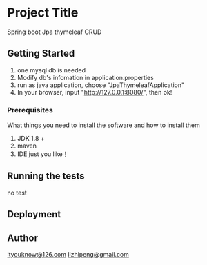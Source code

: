 # Project Title

Spring boot Jpa thymeleaf CRUD

## Getting Started

1. one mysql db is needed
2. Modify db's infomation in application.properties
3. run as java application, choose "JpaThymeleafApplication"
4. In your browser, input "http://127.0.0.1:8080/", then ok!

### Prerequisites

What things you need to install the software and how to install them

1. JDK 1.8 +
2. maven
3. IDE just you like！

## Running the tests

no test


## Deployment



## Author

ityouknow@126.com
lizhipeng@gmail.com




